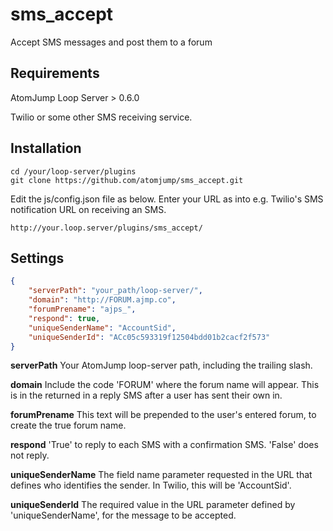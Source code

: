 # sms_accept
Accept SMS messages and post them to a forum


## Requirements

AtomJump Loop Server > 0.6.0

Twilio or some other SMS receiving service.


## Installation

```
cd /your/loop-server/plugins
git clone https://github.com/atomjump/sms_accept.git
```

Edit the js/config.json file as below.
Enter your URL as into e.g. Twilio's SMS notification URL on receiving an SMS.

```
http://your.loop.server/plugins/sms_accept/
```

## Settings

```json
{
    "serverPath": "your_path/loop-server/",
    "domain": "http://FORUM.ajmp.co",
    "forumPrename": "ajps_",
    "respond": true,
    "uniqueSenderName": "AccountSid",
    "uniqueSenderId": "ACc05c593319f12504bdd01b2cacf2f573"
}
```

**serverPath**  Your AtomJump loop-server path, including the trailing slash.

**domain**  Include the code 'FORUM' where the forum name will appear. This is in the returned in a reply SMS after a user has sent their own in.

**forumPrename**  This text will be prepended to the user's entered forum, to create the true forum name.

**respond**  'True' to reply to each SMS with a confirmation SMS. 'False' does not reply.

**uniqueSenderName**  The field name parameter requested in the URL that defines who identifies the sender. In Twilio, this will be 'AccountSid'.

**uniqueSenderId**  The required value in the URL parameter defined by 'uniqueSenderName', for the message to be accepted.
